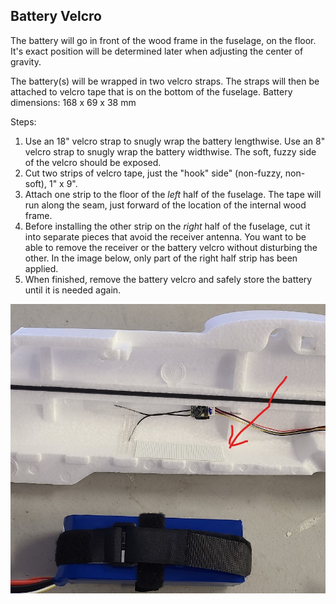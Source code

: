 ## Battery Velcro

The battery will go in front of the wood frame in the fuselage, on the floor. It's exact position will be determined later when adjusting the center of gravity.

The battery(s) will be wrapped in two velcro straps. The straps will then be attached to velcro tape that is on the bottom of the fuselage.  Battery dimensions: 168 x 69 x 38 mm

Steps:

1. Use an 18" velcro strap to snugly wrap the battery lengthwise. Use an 8" velcro strap to snugly wrap the battery widthwise. The soft, fuzzy side of the velcro should be exposed.
1. Cut two strips of velcro tape, just the "hook" side" (non-fuzzy, non-soft), 1" x 9".
1. Attach one strip to the floor of the *left* half of the fuselage. The tape will run along the seam, just forward of the location of the internal wood frame.
1. Before installing the other strip on the *right* half of the fuselage, cut it into separate pieces that avoid the receiver antenna. You want to be able to remove the receiver or the battery velcro without disturbing the other. In the image below, only part of the right half strip has been applied.
1. When finished, remove the battery velcro and safely store the battery until it is needed again.

![battery velcro](../images/battery_velcro.jpg)
